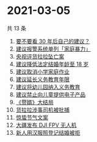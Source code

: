 # 2021-03-05

共 13 条

<!-- BEGIN ZHIHUSEARCH -->
<!-- 最后更新时间 Fri Mar 05 2021 13:08:16 GMT+0800 (China Standard Time) -->
1. [要不要看 30 年后自己的建议？](https://www.zhihu.com/search?q=奇葩说)
1. [建议报警系统单列「家庭暴力」](https://www.zhihu.com/search?q=家庭暴力)
1. [央视评货拉拉坠亡案](https://www.zhihu.com/search?q=央视评论货拉拉)
1. [建议降低法定结婚年龄至 18 岁](https://www.zhihu.com/search?q=法定结婚年龄)
1. [建议取消小学家庭作业](https://www.zhihu.com/search?q=小学家庭作业)
1. [建议延长义务教育年限](https://www.zhihu.com/search?q=延长义务教育)
1. [建议将幼儿园纳入义务教育](https://www.zhihu.com/search?q=幼儿园义务教育)
1. [建议禁止向儿童提供电子产品](https://www.zhihu.com/search?q=儿童电子产品)
1. [《赘婿》大结局](https://www.zhihu.com/search?q=赘婿)
1. [货拉拉涉事司机被批捕](https://www.zhihu.com/search?q=货拉拉司机被捕)
1. [惊蛰节气文案](https://www.zhihu.com/search?q=惊蛰文案)
1. [大疆发布 DJI FPV 无人机](https://www.zhihu.com/search?q=fpv)
1. [新人用汉服照登记结婚被拒](https://www.zhihu.com/search?q=汉服登记结婚)
<!-- END ZHIHUSEARCH -->
